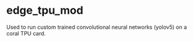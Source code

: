 # edge_tpu_mod

Used to run custom trained convolutional neural networks (yolov5) on a coral TPU card.
